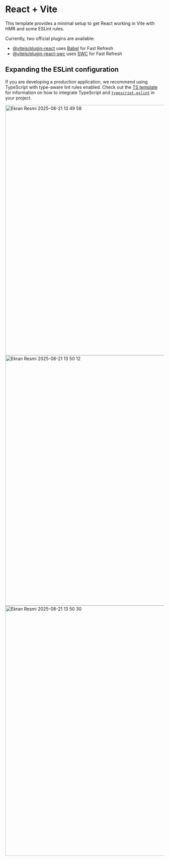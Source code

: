 # React + Vite

This template provides a minimal setup to get React working in Vite with HMR and some ESLint rules.

Currently, two official plugins are available:

- [@vitejs/plugin-react](https://github.com/vitejs/vite-plugin-react/blob/main/packages/plugin-react) uses [Babel](https://babeljs.io/) for Fast Refresh
- [@vitejs/plugin-react-swc](https://github.com/vitejs/vite-plugin-react/blob/main/packages/plugin-react-swc) uses [SWC](https://swc.rs/) for Fast Refresh

## Expanding the ESLint configuration

If you are developing a production application, we recommend using TypeScript with type-aware lint rules enabled. Check out the [TS template](https://github.com/vitejs/vite/tree/main/packages/create-vite/template-react-ts) for information on how to integrate TypeScript and [`typescript-eslint`](https://typescript-eslint.io) in your project.

<img width="1440" height="792" alt="Ekran Resmi 2025-08-21 13 49 58" src="https://github.com/user-attachments/assets/bb3446f1-8b5a-484f-9692-2017463e9920" />


<img width="1440" height="792" alt="Ekran Resmi 2025-08-21 13 50 12" src="https://github.com/user-attachments/assets/c68afaf7-3557-47cd-9a1e-42cee1dd0d31" />

<img width="1440" height="792" alt="Ekran Resmi 2025-08-21 13 50 30" src="https://github.com/user-attachments/assets/8e6e99f4-69a0-4b3a-963d-b6b12550df9a" />

